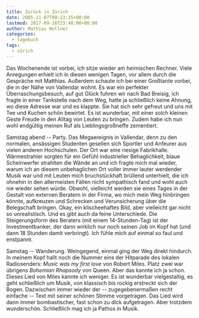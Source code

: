 ```yaml
---
title: Zurück in Zürich
date: 2005-11-07T00:23:15+00:00
lastmod: 2017-09-16T23:48:00+00:00
author: Mathias Wellner
categories:
  - tagebuch
tags:
  - zürich
---
```

Das Wochenende ist vorbei, ich sitze wieder am heimischen Rechner. Viele Anregungen erhielt ich in diesen wenigen Tagen, vor allem durch die Gespräche mit Matthias. Außerdem schaute ich bei einer Großtante vorbei, die in der Nähe von Vallendar wohnt. Es war ein perfekter Überraschungsbesuch, auf gut Glück fuhren wir nach Bad Breisig, ich fragte in einer Tankstelle nach dem Weg, hatte ja schließlich keine Ahnung, wo diese Adresse war und es klappte. Sie hat sich sehr gefreut und uns mit Tee und Kuchen schön bewirtet. Es ist wunderbar, mit einer solch kleinen Geste Freude in den Alltag von Leuten zu bringen. Zudem habe ich nun wohl endgültig meinen Ruf als Lieblingsgroßneffe zementiert.

Samstag abend -- Party. Das Megaereignis in Vallendar, denn zu den normalen, ansässigen Studenten gesellen sich Sportler und Anfeurer aus vielen anderen Hochschulen. Der Ort war eine riesige Fabrikhalle. Wärmestrahler sorgten für ein Gefühl industrieller Behaglichkeit, blaue Scheinwerfer strahlten die Wände an und ich fragte mich mal wieder, warum ich an diesem unbehaglichen Ort voller immer lauter werdender Musik war und mit Leuten mich bruchstückhaft brüllend unterhielt, die ich ohnehin in den allermeisten Fällen nicht sympathisch fand und wohl auch nie wieder sehen würde. Obwohl, vielleicht werden sie eines Tages in der Gestalt von externen Beratern in der Firma, wo mich mein Weg hinbringen könnte, aufkreuzen und Schrecken und Verunsicherung über die Belegschaft bringen. Okay, ein klischeehaftes Bild, aber vielleicht gar nicht so unrealistisch. Und es gibt auch da feine Unterschiede. Die Steigerungsform des Beraters (mit einem 14-Stunden-Tag) ist der Investmentbanker, der dann wirklich nur noch seinen Job im Kopf hat (und dann 18 Stunden damit verbringt). Ich fühle mich auf einmal so faul und enstpannt.

Samstag -- Wanderung. Weingegend, einmal ging der Weg direkt hindurch. In meinem Kopf hallt noch die Nummer eins der Hitparade des lokalen Radiosenders: _Music was my first love_ von Robert Miles. Platz zwei war übrigens _Bohemian Rhapsody_ von Queen. Aber das kannte ich ja schon. Dieses Lied von Miles kannte ich weniger. Es ist wunderbar vielgestaltig, es geht schließlich um Musik, von klassisch bis rockig erstreckt sich der Bogen. Dazwischen immer wieder der -- zugegebenermaßen recht einfache -- Text mit seiner schönen Stimme vorgetragen. Das Lied wird dann immer bombastischer, fast schon zu dick aufgetragen. Aber trotzdem wunderschön. Schließlich mag ich ja Pathos in Musik.
